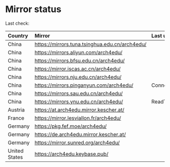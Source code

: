 <script src="./time.js"></script>
# Mirror status
Last check: <script type="text/javascript">localize(1672796268.54384);</script>

|Country|Mirror|Last update|
|:------|:-----|:----------|
|China|https://mirrors.tuna.tsinghua.edu.cn/arch4edu/|<script type="text/javascript">localize(1672770696);</script>|
|China|https://mirrors.aliyun.com/arch4edu/|<script type="text/javascript">localize(1672770696);</script>|
|China|https://mirrors.bfsu.edu.cn/arch4edu/|<script type="text/javascript">localize(1672770696);</script>|
|China|https://mirror.iscas.ac.cn/arch4edu/|<script type="text/javascript">localize(1672770696);</script>|
|China|https://mirrors.nju.edu.cn/arch4edu/|<script type="text/javascript">localize(1672641112);</script>|
|China|https://mirrors.pinganyun.com/arch4edu/|ConnectTimeout|
|China|https://mirrors.sau.edu.cn/arch4edu/|<script type="text/javascript">localize(1671258899);</script>|
|China|https://mirrors.ynu.edu.cn/arch4edu/|ReadTimeout|
|Austria|https://at.arch4edu.mirror.kescher.at/|<script type="text/javascript">localize(1672770696);</script>|
|France|https://mirror.lesviallon.fr/arch4edu/|<script type="text/javascript">localize(1672770696);</script>|
|Germany|https://pkg.fef.moe/arch4edu/|<script type="text/javascript">localize(1672770696);</script>|
|Germany|https://de.arch4edu.mirror.kescher.at/|<script type="text/javascript">localize(1672770696);</script>|
|Germany|https://mirror.sunred.org/arch4edu/|<script type="text/javascript">localize(1672770696);</script>|
|United States|https://arch4edu.keybase.pub/|<script type="text/javascript">localize(1672641112);</script>|

<script src="./tablefilter/tablefilter.js"></script>
<script src="./table.js"></script>